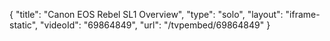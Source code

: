 {
    "title": "Canon EOS Rebel SL1 Overview",
    "type": "solo",
    "layout": "iframe-static",
    "videoId": "69864849",
    "url": "\/tvpembed\/69864849"
}